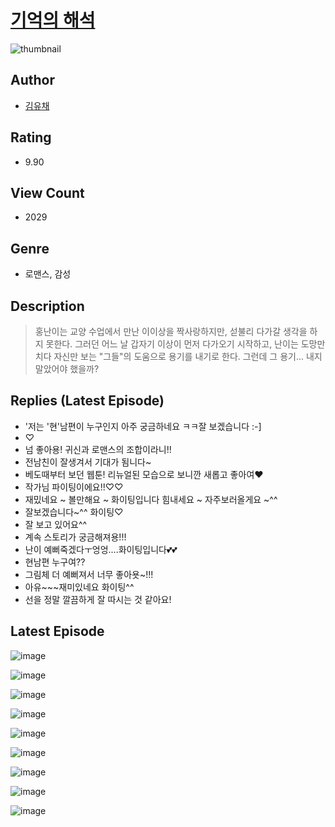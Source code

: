 # [기억의 해석](https://comic.naver.com/challenge/list?titleId=810574)
![thumbnail](https://image-comic.pstatic.net/user_contents_data/challenge_comic/2023/05/23/344528/upload_4064048282193835320_480x623.jpeg)

## Author
- [김유채](https://comic.naver.com/artistTitle?id=344528)

## Rating
- 9.90

## View Count
- 2029

## Genre
- 로맨스, 감성

## Description
> 홍난이는 교양 수업에서 만난 이이상을 짝사랑하지만, 섣불리 다가갈 생각을 하지 못한다. 그러던 어느 날 갑자기 이상이 먼저 다가오기 시작하고, 난이는 도망만 치다 자신만 보는 "그들"의 도움으로 용기를 내기로 한다. 그런데 그 용기... 내지 말았어야 했을까?

## Replies (Latest Episode)
- '저는 '현'남편이 누구인지 아주 궁금하네요 ㅋㅋ잘 보겠습니다 :-]
- ♡
- 넘 좋아용! 귀신과 로맨스의 조합이라니!!
- 전남친이 잘생겨서 기대가 됨니다~
- 베도때부터 보던 웹툰! 리뉴얼된 모습으로 보니깐 새롭고 좋아여❤️
- 작가님 파이팅이에요!!♡♡
- 재밌네요 ~ 볼만해요 ~ 화이팅입니다 힘내세요 ~ 자주보러올게요 ~^^
- 잘보겠습니다~^^ 화이팅♡
- 잘 보고 있어요^^
- 계속 스토리가 궁금해져용!!!
- 난이 예뻐죽겠다ㅜ엉엉….화이팅입니다💕💕
- 현남편 누구여??
- 그림체 더 예뻐져서 너무 좋아욧~!!!
- 아유~~~재미있네요 화이팅^^
- 선을 정말 깔끔하게 잘 따시는 것 같아요!

## Latest Episode
![image](https://image-comic.pstatic.net/user_contents_data/challenge_comic/2023/05/24/344528/upload_3487253076475404852.jpeg)

![image](https://image-comic.pstatic.net/user_contents_data/challenge_comic/2023/05/24/344528/upload_7148118848367573298.jpeg)

![image](https://image-comic.pstatic.net/user_contents_data/challenge_comic/2023/05/24/344528/upload_3690197625672709986.jpeg)

![image](https://image-comic.pstatic.net/user_contents_data/challenge_comic/2023/05/24/344528/upload_3559312895356974130.jpeg)

![image](https://image-comic.pstatic.net/user_contents_data/challenge_comic/2023/05/24/344528/upload_7089620397416723810.jpeg)

![image](https://image-comic.pstatic.net/user_contents_data/challenge_comic/2023/05/24/344528/upload_3545518413082485303.jpeg)

![image](https://image-comic.pstatic.net/user_contents_data/challenge_comic/2023/05/24/344528/upload_3703706435213353777.jpeg)

![image](https://image-comic.pstatic.net/user_contents_data/challenge_comic/2023/05/24/344528/upload_4134924819583546981.jpeg)

![image](https://image-comic.pstatic.net/user_contents_data/challenge_comic/2023/05/24/344528/upload_3834593412484577329.jpeg)
